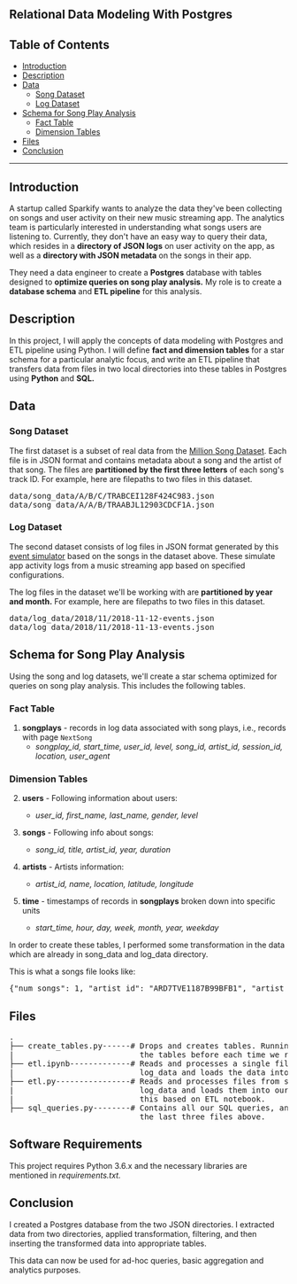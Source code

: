 
## Relational Data Modeling With Postgres

## Table of Contents

- [Introduction](#intro)
- [Description](#describe)
- [Data](#data)
  - [Song Dataset](#song)
  - [Log Dataset](#log_data)
- [Schema for Song Play Analysis](#schema)
  - [Fact Table](#fact)
  - [Dimension Tables](#dim)
- [Files](#files)
- [Conclusion](#conclusion)

***

<a id="intro"></a>

## Introduction

A startup called Sparkify wants to analyze the data they've been collecting on
songs and user activity on their new music streaming app. The analytics team is
particularly interested in understanding what songs users are listening to.
Currently, they don't have an easy way to query their data, which resides in a
**directory of JSON logs** on user activity on the app, as well as a **directory
with JSON metadata** on the songs in their app.

They need a data engineer to create a **Postgres** database with tables designed
to **optimize queries on song play analysis.** My role is to create a **database
schema** and **ETL pipeline** for this analysis. 

<a id="describe"></a>

## Description

In this project, I will apply the concepts of data modeling with Postgres
and ETL pipeline using Python. I will define **fact and dimension tables**
for a star schema for a particular analytic focus, and write an ETL pipeline
that transfers data from files in two local directories into these tables in
Postgres using **Python** and **SQL.**

<a id="data"></a>

## Data

<a id="song"></a>

### Song Dataset

The first dataset is a subset of real data from the [Million Song
Dataset](https://labrosa.ee.columbia.edu/millionsong/). Each file is in JSON
format and contains metadata about a song and the artist of that song. The files
are **partitioned by the first three letters** of each song's track ID. For example,
here are filepaths to two files in this dataset.

<pre>
data/song_data/A/B/C/TRABCEI128F424C983.json
data/song_data/A/A/B/TRAABJL12903CDCF1A.json
</pre>


<a id="log_data"></a>

### Log Dataset

The second dataset consists of log files in JSON format generated by this [event
simulator](https://github.com/Interana/eventsim) based on the songs in the
dataset above. These simulate app activity logs from a music streaming app based
on specified configurations.

The log files in the dataset we'll be working with are **partitioned by year and
month.** For example, here are filepaths to two files in this dataset.

<pre>
data/log_data/2018/11/2018-11-12-events.json
data/log_data/2018/11/2018-11-13-events.json
</pre>


<a id="schema"></a>

## Schema for Song Play Analysis

Using the song and log datasets, we'll create a star schema optimized for queries
on song play analysis. This includes the following tables.

<a id="fact"></a>

### Fact Table

1. **songplays** - records in log data associated with song plays, i.e., records with
  page `NextSong`
    - *songplay_id, start_time, user_id, level, song_id, artist_id, session_id,
      location, user_agent*

<a id="dim"></a>

### Dimension Tables

2. **users** - Following information about users:
    - *user_id, first_name, last_name, gender, level*

3. **songs** - Following info about songs:
    - *song_id, title, artist_id, year, duration*

4. **artists** - Artists information:
    - *artist_id, name, location, latitude, longitude*

5. **time** - timestamps of records in **songplays** broken down into specific units
    - *start_time, hour, day, week, month, year, weekday*

In order to create these tables, I performed some transformation in the data which are already in song_data and log_data directory.

<a id='p_song'></a>


This is what a songs file looks like:

<pre>
{"num_songs": 1, "artist_id": "ARD7TVE1187B99BFB1", "artist_latitude": null, "artist_longitude": null, "artist_location": "California - LA", "artist_name": "Casual", "song_id": "SOMZWCG12A8C13C480", "title": "I Didn't Mean To", "duration": 218.93179, "year": 0}
</pre>

<a id='p_log'></a>

## Files

<pre>
.
├── create_tables.py------# Drops and creates tables. Running this file resets
|                           the tables before each time we run ETL scripts.
├── etl.ipynb-------------# Reads and processes a single file from song_data and
|                           log_data and loads the data into our tables.
├── etl.py----------------# Reads and processes files from song_data and
|                           log_data and loads them into our tables. We'll fill
|                           this based on ETL notebook.
├── sql_queries.py--------# Contains all our SQL queries, and is imported into
                            the last three files above.
</pre>

<a id="sw_reqs"></a>

## Software Requirements

This project requires Python 3.6.x and the necessary libraries are mentioned in _requirements.txt._

<a id="conclusion"></a>

## Conclusion

I created a Postgres database from the two JSON directories. I extracted data from two directories, applied transformation, filtering, and then inserting the transformed data into appropriate tables.

This data can now be used for ad-hoc queries, basic aggregation and analytics purposes.
